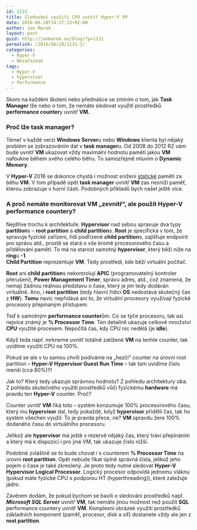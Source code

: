 ```yaml
---
id: 1131
title: Sledování využití CPU uvnitř Hyper-V VM
date: 2016-06-28T14:27:23+02:00
author: Jan Marek
layout: post
guid: http://janmarek.eu/blog/?p=1131
permalink: /2016/06/28/1131-2/
categories:
  - Hyper-V
  - Nezařazené
tags:
  - Hyper-V
  - hypervisor
  - Performance
---
```

Skoro na každém školení nebo přednášce se zmíním o tom, jak **Task Manager** lže nebo o tom, že nemáte sledovat využití prostředků **performance counter**y uvnitř **VM.**

### Proč lže **task manager**?

Témeř v každé verzi **Windows Server**u nebo **Windows** klienta byl nějaký problém se zobrazováním dat v **task manager**u. Od 2008 do 2012 R2 vám bude uvnitř **VM** ukazovat vždy maximální hodnotu paměti jakou **VM** nafoukne během svého celého běhu. To samozřejmě mluvím o **Dynamic Memory**.

<!-- obr 2012 task manager ram vs hyper-v assigned memory -->

V **Hyper-V** 2016 se dokonce chystá i možnost snížení <span style="text-decoration: underline;">statické</span> paměti za běhu **VM.** V tom případě opět **task manager** uvnitř **VM** zas nesníží paměť, kterou zobrazuje v horní části. Podobných příkladů bych našel ještě více.

<!-- obr 2016 task manager ram vs hyper-v shrinked memory -->

### A proč nemáte monitorovat **VM** &#8222;zevnitř&#8220;, ale použít **Hyper-V performance counter**y?

Nejdříve trochu k architektuře. **Hypervisor** nad sebou spravuje dva typy **partition**s &#8211; **root partition** a **child partition**s. **Root** je specifická v tom, že spravuje fyzické zařízení, řídí podřízené **child partition**s, zajišťuje endpoint pro správu atd., prostě se stará o vše kromě procesorového času a přidělování paměti. To má na starost samotný **hypervisor**, který běží níže na **ring**u **-1**.  
**Child Partition** reprezentuje **VM**. Tedy prostředí, kde běží virtuální počítač.

**Root** ani **child** **partition**s nekontrolují **APIC** (programovatelný kontroler přerušení), **Power Management Timer**, správu adres, atd., což znamená, že nemají žádnou reálnou představu o čase, který je jim tedy dodáván virtuálně. Ano, i **root partition** (tedy hlavní řídící **OS** nedostává skutečný čas z **HW**). **Tomu** navíc nepřidává ani to, že virtuální procesory využívají fyzické procesory přepínaným přístupem.

Teď k samotným **performance counter**ům. Co se týče procesoru, tak asi nejvíce známý je **% Processor Time**. Ten detailně ukazuje celkové množství **CPU** využité procesem. Nepočítá čas, kdy CPU nic nedělá (je **idle**).

Když teda např. mrkneme uvnitř totálně zatížené **VM** na tenhle counter, tak uvidíme využití CPU na 100%.

<!-- obr counter ve VM na 1oo% -->

Pokud se ale v tu samou chvíli podíváme na &#8222;hezčí&#8220; counter na úrovni root partition &#8211; **Hyper-V Hypervisor Guest Run Time** &#8211; tak tam uvidíme číslo menší (cca 80%)!!!

<!-- obr counter z hyper-v -->

Jak to? Který tedy ukazuje správnou hodnotu? Z pohledu architektury oba. Z pohledu skutečného využití prostředků vůči fyzickému **hardware** má pravdu ten **Hyper-V** counter. Proč?

Counter uvnitř **VM** říká toto &#8211; systém konzumuje 100% procesorového času, který mu **hypervisor** dal, tedy pokaždé, když **hypervisor** přidělil čas, tak ho systém všechen využil. To je pravda přece, ne? **VM** opravdu žere 100% dodaného času do virtuálního procesoru.

Jelikož ale **hypervisor** má ještě v rezervě nějaký čas, který tráví přepínáním a který má k dispozici i pro jiné VM, tak ukazuje číslo nižší.

Podobně zvláštně se to bude chovat i s counterem **% Processor Time** na úrovni **root partition**. Opět nebude říkat úplně správná čísla, jelikož jeho pojem o čase je také zkreslený. Je proto tedy nutné sledovat **Hyper-V Hypervisor Logical Processor**. Logický procesor odpovídá jednomu vláknu (pokud máte fyzické CPU s podporou HT (hyperthreading)), které zatežuje jádro.

Závěrem dodám, že pokud bychom se bavili o sledování prostředků např. **_Microsoft SQL Server_** uvnitř **VM**, tak nemáte jinou možnost než použít **SQL** performance countery uvnitř **VM**. Komplexní obrázek využití prostředků základních komponent (paměť, procesor, disk a síť) dostanete vždy ale jen z **root partition**.

&nbsp;